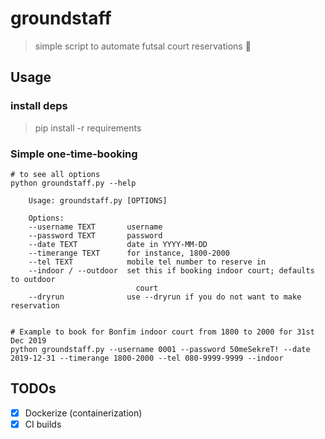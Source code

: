 # groundstaff

> simple script to automate futsal court reservations :calendar:

## Usage

### install deps

> pip install -r requirements

### Simple one-time-booking
```shell
# to see all options
python groundstaff.py --help

    Usage: groundstaff.py [OPTIONS]

    Options:
    --username TEXT       username
    --password TEXT       password
    --date TEXT           date in YYYY-MM-DD
    --timerange TEXT      for instance, 1800-2000
    --tel TEXT            mobile tel number to reserve in
    --indoor / --outdoor  set this if booking indoor court; defaults to outdoor
                            court
    --dryrun              use --dryrun if you do not want to make reservation


# Example to book for Bonfim indoor court from 1800 to 2000 for 31st Dec 2019
python groundstaff.py --username 0001 --password 50meSekreT! --date 2019-12-31 --timerange 1800-2000 --tel 080-9999-9999 --indoor
```

## TODOs

- [x] Dockerize (containerization)
- [x] CI builds
